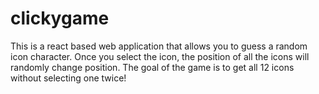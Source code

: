 # clickygame
This is a react based web application that allows you to guess a random icon character. Once you select the icon, the position of all the icons will randomly change position. The goal of the game is to get all 12 icons without selecting one twice!
